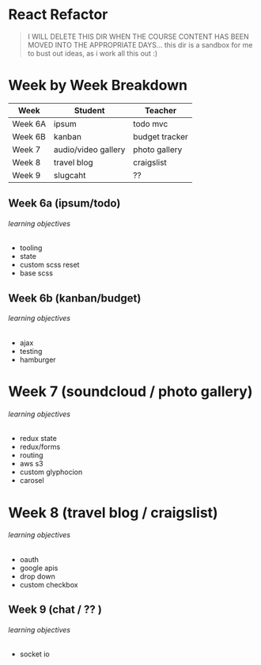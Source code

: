 # React Refactor
> I WILL DELETE THIS DIR WHEN THE COURSE CONTENT HAS BEEN MOVED INTO THE APPROPRIATE DAYS...
this dir is a sandbox for me to bust out ideas, as i work all this out :)

# Week by Week Breakdown

Week    | Student             | Teacher
--------|---------------------|----------
Week 6A | ipsum               | todo mvc
Week 6B | kanban              | budget tracker
Week 7  | audio/video gallery | photo gallery
Week 8  | travel blog         | craigslist
Week 9  | slugcaht            | ??

## Week 6a (ipsum/todo)
###### learning objectives
* tooling
* state
* custom scss reset
* base scss

## Week 6b (kanban/budget)
###### learning objectives
* ajax
* testing
* hamburger

# Week 7 (soundcloud / photo gallery)
###### learning objectives
* redux state
* redux/forms
* routing
* aws s3
* custom glyphocion
* carosel

# Week 8 (travel blog / craigslist)
###### learning objectives
* oauth
* google apis
* drop down
* custom checkbox

## Week 9 (chat / ?? )
###### learning objectives
* socket io
